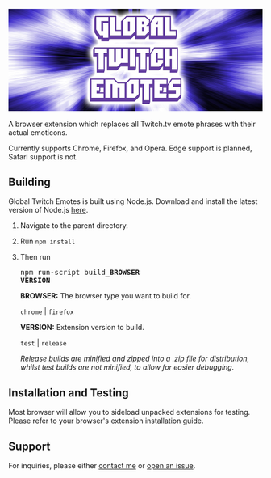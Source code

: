 ![Global Twitch Emotes banner](/assets/banner.png)

A browser extension which replaces all Twitch.tv emote phrases with their actual emoticons.

Currently supports Chrome, Firefox, and Opera. Edge support is planned, Safari support is not.

##  Building

Global Twitch Emotes is built using Node.js. Download and install the latest version of Node.js [here](https://nodejs.org/).

1.  Navigate to the parent directory.
2.  Run ```npm install```
3.  Then run <pre>npm run-script build_<b>BROWSER VERSION</b></pre> 

    **BROWSER:** The browser type you want to build for.

    `chrome` | `firefox`

    **VERSION:** Extension version to build.

    `test` | `release`

    *Release builds are minified and zipped into a .zip file for distribution, whilst test builds are not minified, to allow for easier debugging.*

##  Installation and Testing

Most browser will allow you to sideload unpacked extensions for testing. Please refer to your browser's extension installation guide.

##  Support

For inquiries, please either [contact me](mailto:mohamed.y.elalawi@gmail.com) or [open an issue](https://github.com/melalawi/GlobalTwitchEmotes/issues/new).
